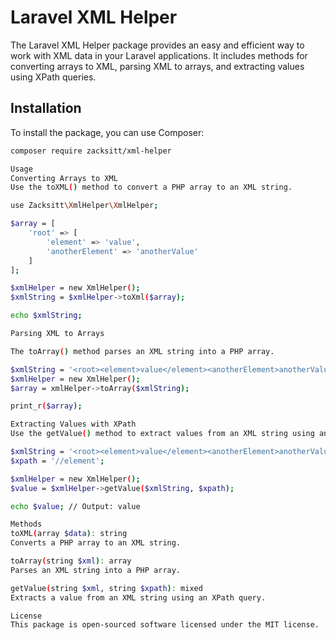 # Laravel XML Helper

The Laravel XML Helper package provides an easy and efficient way to work with XML data in your Laravel applications. It includes methods for converting arrays to XML, parsing XML to arrays, and extracting values using XPath queries.

## Installation

To install the package, you can use Composer:

```bash
composer require zacksitt/xml-helper

Usage
Converting Arrays to XML
Use the toXML() method to convert a PHP array to an XML string.

use Zacksitt\XmlHelper\XmlHelper;

$array = [
    'root' => [
        'element' => 'value',
        'anotherElement' => 'anotherValue'
    ]
];

$xmlHelper = new XmlHelper();
$xmlString = $xmlHelper->toXml($array);

echo $xmlString;

Parsing XML to Arrays

The toArray() method parses an XML string into a PHP array.

$xmlString = '<root><element>value</element><anotherElement>anotherValue</anotherElement></root>';
$xmlHelper = new XmlHelper();
$array = xmlHelper->toArray($xmlString);

print_r($array);

Extracting Values with XPath
Use the getValue() method to extract values from an XML string using an XPath query.

$xmlString = '<root><element>value</element><anotherElement>anotherValue</anotherElement></root>';
$xpath = '//element';

$xmlHelper = new XmlHelper();
$value = $xmlHelper->getValue($xmlString, $xpath);

echo $value; // Output: value

Methods
toXML(array $data): string
Converts a PHP array to an XML string.

toArray(string $xml): array
Parses an XML string into a PHP array.

getValue(string $xml, string $xpath): mixed
Extracts a value from an XML string using an XPath query.

License
This package is open-sourced software licensed under the MIT license.

